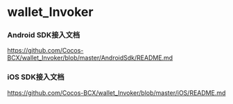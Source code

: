 # wallet_Invoker

### Android SDK接入文档 
https://github.com/Cocos-BCX/wallet_Invoker/blob/master/AndroidSdk/README.md 


### iOS SDK接入文档 
https://github.com/Cocos-BCX/wallet_Invoker/blob/master/iOS/README.md 
